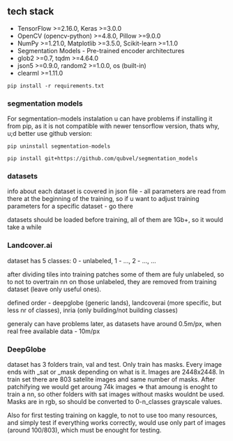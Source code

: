 ## tech stack
- TensorFlow >=2.16.0, Keras >=3.0.0
- OpenCV (opencv-python) >=4.8.0, Pillow >=9.0.0
- NumPy >=1.21.0, Matplotlib >=3.5.0, Scikit-learn >=1.1.0
- Segmentation Models - Pre-trained encoder architectures
- glob2 >=0.7, tqdm >=4.64.0
- json5 >=0.9.0, random2 >=1.0.0, os (built-in)
- clearml >=1.11.0

`pip install -r requirements.txt`


### segmentation models
For segmentation-models instalation u can have problems if installing it from pip, as it is not compatible with newer tensorflow version, thats why, u;d better use github version:

`pip uninstall segmentation-models`

`pip install git+https://github.com/qubvel/segmentation_models`


### datasets
info about each dataset is covered in json file - all parameters are read from there at the beginning of the training, so if u want to adjust training parameters for a specific dataset - go there

datasets should be loaded before training, all of them are 1Gb+, so it would take a while 

### Landcover.ai
dataset has 5 classes:
0 - unlabeled, 1 - ..., 2 - ..., ...

after dividing tiles into training patches some of them are fuly unlabeled, so to not to overtrain nn on those unlabeled, they are removed from training dataset (leave only useful ones).


defined order - deepglobe (generic lands), landcoverai (more specific, but less nr of classes), inria (only building/not building classes)

generaly can have problems later, as datasets have around 0.5m/px, when real free available data - 10m/px

### DeepGlobe 
dataset has 3 folders train, val and test. Only train has masks. Every image ends with _sat or _mask depending on what is it. Images are 2448x2448. In train set there are 803 satelite images and same number of masks. After patchifying we would get aroung 74k images => that amoung is enoght to train a nn, so other folders with sat images without masks wouldnt be used. Masks are in rgb, so should be converted to 0-n_classes grayscale values. 

Also for first testing training on kaggle, to not to use too many resources, and simply test if everything works correctly, would use only part of images (around 100/803), which must be enought for testing.